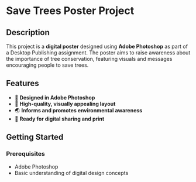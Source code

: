 # Save Trees Poster Project

## Description
This project is a **digital poster** designed using **Adobe Photoshop** as part of a Desktop Publishing assignment. The poster aims to raise awareness about the importance of tree conservation, featuring visuals and messages encouraging people to save trees.

## Features
- 🌳 **Designed in Adobe Photoshop**
- 🌱 **High-quality, visually appealing layout**
- 🌏 **Informs and promotes environmental awareness**
- 📄 **Ready for digital sharing and print**

## Getting Started

### Prerequisites
- Adobe Photoshop
- Basic understanding of digital design concepts


